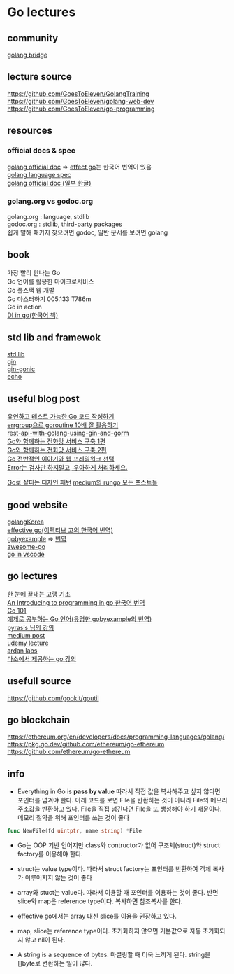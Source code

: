 # Go lectures  

## community
[golang bridge](https://forum.golangbridge.org/)  

## lecture source

https://github.com/GoesToEleven/GolangTraining  
https://github.com/GoesToEleven/golang-web-dev  
https://github.com/GoesToEleven/go-programming  


## resources

### official docs & spec  

[golang official doc](https://golang.org/doc/) => [effect go](https://gosudaweb.gitbooks.io/effective-go-in-korean/content/)는 한국어 번역이 있음  
[golang language spec](https://golang.org/ref/spec)  
[golang official doc (일부 한글)](https://github.com/golang-kr/golang-doc/wiki)  

### golang.org vs godoc.org  

golang.org : language, stdlib  
godoc.org : stdlib, third-party packages  
쉽게 말해 패키지 찾으려면 godoc, 일반 문서를 보려면 golang  

## book  

가장 빨리 만나는 Go  
Go 언어를 활용한 마이크로서비스  
Go 풀스택 웹 개발   
Go 마스터하기  005.133 T786m  
Go in action   
[DI in go(한국어 책)](http://acornpub.co.kr/book/dependency-injection-go)

## std lib and framewok

[std lib](https://golang.org/pkg/)  
[gin](https://github.com/gin-gonic/gin)   
[gin-gonic](https://gin-gonic.com/)   
[echo](https://github.com/labstack/echo)   

## useful blog post  

[유연하고 테스트 가능한 Go 코드 작성하기](https://medium.com/daangn/how-to-write-a-testable-golang-code-4c0e67612bb8)  
[errgroup으로 goroutine 10배 잘 활용하기](https://devjin-blog.com/golang-errgroup-goroutine/)  
[rest-api-with-golang-using-gin-and-gorm](https://blog.logrocket.com/how-to-build-a-rest-api-with-golang-using-gin-and-gorm/)  
[Go와 함께하는 전화망 서비스 구축 1편](https://d2.naver.com/helloworld/5827706)   
[Go와 함께하는 전화망 서비스 구축 2편](https://d2.naver.com/helloworld/0814313)   
[Go 전반적인 이야기와 웹 프레임워크 선택](https://kimtaekju-study.tistory.com/203)  
[Error는 검사만 하지말고, 우아하게 처리하세요.](http://cloudrain21.com/golang-graceful-error-handling#errors-just-values)  

[Go로 살피는 디자인 패턴](https://pi-sin0.medium.com/head-first-design-patterns-using-go-introduction-d9f05a4c243a) 
[medium의 rungo 모든 포스트들](https://medium.com/rungo)  

## good website  

[golangKorea](https://github.com/golangkorea)  
[effective go(이펙티브 고의 한국어 번역)](https://gosudaweb.gitbooks.io/effective-go-in-korean/content/)  
[gobyexample](https://gobyexample.com/) => [번역](https://joinc.co.kr/w/GoLang/example/)  
[awesome-go](https://awesome-go.com/#web-frameworks)  
[go in vscode](https://code.visualstudio.com/docs/languages/go)  

## go lectures  

[한 눈에 끝내는 고랭 기초](https://edu.goorm.io/lecture/2010/%25ED%2595%259C-%25EB%2588%2588%25EC%2597%2590-%25EB%2581%259D%25EB%2582%25B4%25EB%258A%2594-%25EA%25B3%25A0%25EB%259E%25AD-%25EA%25B8%25B0%25EC%25B4%2588)  
[An Introducing to programming in go 한국어 번역](http://codingnuri.com/golang-book/)  
[Go 101](https://go101.org/article/101.html)  
[예제로 공부하는 Go 언어(유명한 gobyexample의 번역)](https://joinc.co.kr/w/GoLang/example/)  
[pyrasis 님의 강의](http://pyrasis.com/private/2015/06/01/publish-go-for-the-really-impatient-book)  
[medium post](medium.com/qvault/learn-go-fast-best-courses-and-resources-3a42e70476c3)  
[udemy lecture](www.udemy.com/course/go-programming-language/)  
[ardan labs](https://www.ardanlabs.com/ultimate-go/)  
[마소에서 제공하는 go 강의](https://docs.microsoft.com/ko-kr/learn/paths/go-first-steps/)  

## usefull source  

https://github.com/gookit/goutil  


## go blockchain  

https://ethereum.org/en/developers/docs/programming-languages/golang/
https://pkg.go.dev/github.com/ethereum/go-ethereum
https://github.com/ethereum/go-ethereum  


## info  

- Everything in Go is **pass by value** 따라서 직접 값을 복사해주고 싶지 않다면 포인터를 넘겨야 한다.
아래 코드를 보면 File을 반환하는 것이 아니라 File의 메모리 주소값을 반환하고 있다. File을 직접 넘긴다면 File을 또 생성해야 하기 때문이다. 메모리 절약을 위해 포인터를 쓰는 것이 좋다
```go
func NewFile(fd uintptr, name string) *File
``` 

- Go는 OOP 기반 언어지만 class와 contructor가 없어 구조체(struct)와 struct factory를 이용해야 한다.

- struct는 value type이다. 
따라서 struct factory는 포인터를 반환하여 객체 복사가 이루어지지 않는 것이 좋다

- array와 stuct는 value다.  따라서 이용할 때 포인터를 이용하는 것이 좋다. 반면 slice와 map은 reference type이다. 복사하면 참조복사를 한다.  
  
- effective go에서는 array 대신 slice를 이용을 권장하고 있다.  

- map, slice는 reference type이다. 
초기화하지 않으면 기본값으로 자동 초기화되지 않고 nil이 된다.  

- A string is a sequence of bytes. 마셜링할 때 더욱 느끼게 된다. string을 []byte로 변환하는 일이 많다.

